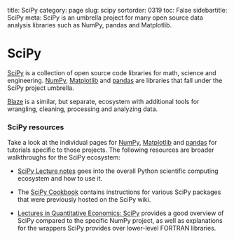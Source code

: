 title: SciPy
category: page
slug: scipy
sortorder: 0319
toc: False
sidebartitle: SciPy
meta: SciPy is an umbrella project for many open source data analysis libraries such as NumPy, pandas and Matplotlib.


# SciPy
[SciPy](https://www.scipy.org/) is a collection of open source code libraries 
for math, science and engineering. [NumPy](/numpy.html), 
[Matplotlib](/matplotlib.html) and [pandas](/pandas.html) are libraries
that fall under the SciPy project umbrella.

[Blaze](http://blaze.pydata.org/) is a similar, but separate, ecosystem 
with additional tools for wrangling, cleaning, processing and analyzing data.


### SciPy resources
Take a look at the individual pages for [NumPy](/numpy.html), 
[Matplotlib](/matplotlib.html) and [pandas](/pandas.html) for tutorials
specific to those projects. The following resources are broader walkthroughs
for the SciPy ecosystem:

* [SciPy Lecture notes](http://www.scipy-lectures.org/) goes into the 
  overall Python scientific computing ecosystem and how to use it.

* The [SciPy Cookbook](http://scipy-cookbook.readthedocs.io/) contains
  instructions for various SciPy packages that were previously hosted
  on the SciPy wiki.

* [Lectures in Quantitative Economics: SciPy](https://lectures.quantecon.org/py/scipy.html)
  provides a good overview of SciPy compared to the specific NumPy
  project, as well as explanations for the wrappers SciPy provides 
  over lower-level FORTRAN libraries.
